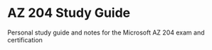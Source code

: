 # AZ 204 Study Guide
Personal study guide and notes for the Microsoft AZ 204 exam and certification
